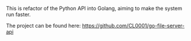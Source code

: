 This is refactor of the Python API into Golang, aiming to make the system run faster.

The project can be found here:
https://github.com/CL0001/go-file-server-api

